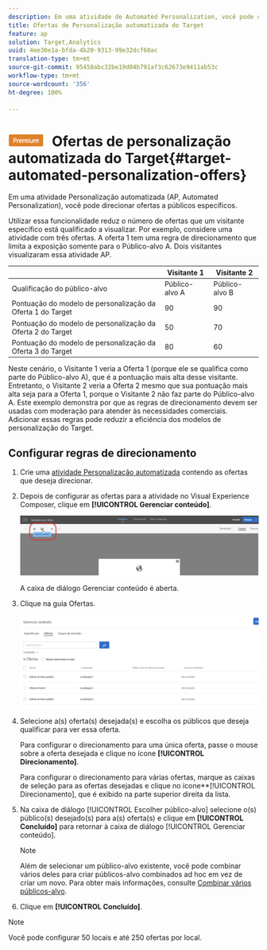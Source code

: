 ```yaml
---
description: Em uma atividade de Automated Personalization, você pode direcionar ofertas a públicos específicos.
title: Ofertas de Personalização automatizada do Target
feature: ap
solution: Target,Analytics
uuid: 4ee30e1a-bfda-4b20-9313-99e32dcf60ac
translation-type: tm+mt
source-git-commit: 95450abc32be19d04b791af3c62673e9411ab53c
workflow-type: tm+mt
source-wordcount: '356'
ht-degree: 100%

---
```



# ![PREMIUM](/help/assets/premium.png) Ofertas de personalização automatizada do Target{#target-automated-personalization-offers}

Em uma atividade Personalização automatizada (AP, Automated Personalization), você pode direcionar ofertas a públicos específicos.

Utilizar essa funcionalidade reduz o número de ofertas que um visitante específico está qualificado a visualizar. Por exemplo, considere uma atividade com três ofertas. A oferta 1 tem uma regra de direcionamento que limita a exposição somente para o Público-alvo A. Dois visitantes visualizaram essa atividade AP.

|  | Visitante 1 | Visitante 2 |
|--- |--- |--- |
| Qualificação do público-alvo | Público-alvo A | Público-alvo B |
| Pontuação do modelo de personalização da Oferta 1 do Target | 90 | 90 |
| Pontuação do modelo de personalização da Oferta 2 do Target | 50 | 70 |
| Pontuação do modelo de personalização da Oferta 3 do Target | 80 | 60 |

Neste cenário, o Visitante 1 veria a Oferta 1 (porque ele se qualifica como parte do Público-alvo A), que é a pontuação mais alta desse visitante. Entretanto, o Visitante 2 veria a Oferta 2 mesmo que sua pontuação mais alta seja para a Oferta 1, porque o Visitante 2 não faz parte do Público-alvo A. Este exemplo demonstra por que as regras de direcionamento devem ser usadas com moderação para atender às necessidades comerciais. Adicionar essas regras pode reduzir a eficiência dos modelos de personalização do Target.

## Configurar regras de direcionamento

1. Crie uma [atividade Personalização automatizada](/help/c-activities/t-automated-personalization/create-ap-activity.md) contendo as ofertas que deseja direcionar.
1. Depois de configurar as ofertas para a atividade no Visual Experience Composer, clique em **[!UICONTROL Gerenciar conteúdo]**.

   ![Gerenciar conteúdo](/help/c-activities/t-automated-personalization/assets/manage-content.png)

   A caixa de diálogo Gerenciar conteúdo é aberta.

1. Clique na guia Ofertas.

   ![Página de ofertas](/help/c-activities/t-automated-personalization/assets/manage-content-offers.png)

1. Selecione a(s) oferta(s) desejada(s) e escolha os públicos que deseja qualificar para ver essa oferta.

   Para configurar o direcionamento para uma única oferta, passe o mouse sobre a oferta desejada e clique no ícone **[!UICONTROL Direcionamento]**.

   Para configurar o direcionamento para várias ofertas, marque as caixas de seleção para as ofertas desejadas e clique no ícone**[!UICONTROL Direcionamento], que é exibido na parte superior direita da lista.

1. Na caixa de diálogo [!UICONTROL Escolher público-alvo] selecione o(s) público(s) desejado(s) para a(s) oferta(s) e clique em **[!UICONTROL Concluído]** para retornar à caixa de diálogo [!UICONTROL Gerenciar conteúdo].

   >[!NOTE]
   >
   >Além de selecionar um público-alvo existente, você pode combinar vários deles para criar públicos-alvo combinados ad hoc em vez de criar um novo. Para obter mais informações, consulte [Combinar vários públicos-alvo](/help/c-target/combining-multiple-audiences.md#concept_A7386F1EA4394BD2AB72399C225981E5).

1. Clique em **[!UICONTROL Concluído]**.

>[!NOTE]
>
>Você pode configurar 50 locais e até 250 ofertas por local.
